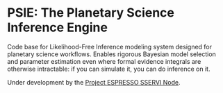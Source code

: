 # PSIE: The Planetary Science Inference Engine

Code base for Likelihood-Free Inference modeling system designed for planetary science workflows. Enables rigorous Bayesian model selection and parameter estimation even where formal evidence integrals are otherwise intractable: if you can simulate it, you can do inference on it.

Under development by the [Project ESPRESSO SSERVI Node](https://www.espresso.institute).
